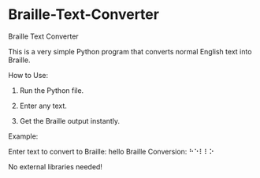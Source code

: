 # Braille-Text-Converter

Braille Text Converter

This is a very simple Python program that converts normal English text into Braille.

How to Use:

1. Run the Python file.


2. Enter any text.


3. Get the Braille output instantly.



Example:

Enter text to convert to Braille: hello
Braille Conversion: ⠓⠑⠇⠇⠕

No external libraries needed!
